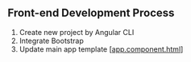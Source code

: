 ## Front-end Development Process
1. Create new project by Angular CLI
2. Integrate Bootstrap
3. Update main app template 
[[app.component.html]()]